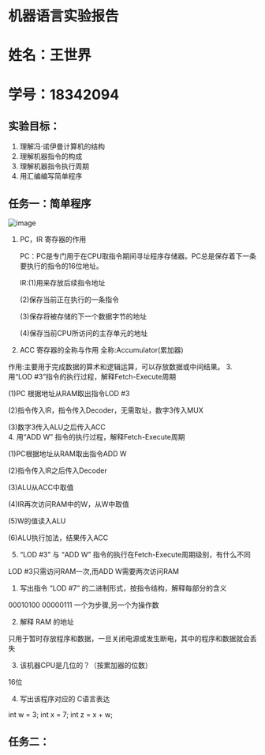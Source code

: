 # 机器语言实验报告
# 姓名：王世界
# 学号：18342094
## 实验目标： 
1. 理解冯·诺伊曼计算机的结构
2. 理解机器指令的构成
3. 理解机器指令执行周期
4. 用汇编编写简单程序
## 任务一：简单程序
![image](http://m.qpic.cn/psb?/V102zVW74XkRgr/BZ5su*FmFfhPeMGYsZcBlr9iY5wm5eJ1bNQ5YzVVm70!/b/dFIBAAAAAAAA&bo=eQKXAQAAAAADB88!&rf=viewer_4)
1. PC，IR 寄存器的作用   

   PC：PC是专门用于在CPU取指令期间寻址程序存储器。PC总是保存着下一条要执行的指令的16位地址。   

   IR:(1)用来存放后续指令地址   

      (2)保存当前正在执行的一条指令    

      (3)保存将被存储的下一个数据字节的地址     

      (4)保存当前CPU所访问的主存单元的地址
2. ACC 寄存器的全称与作用
全称:Accumulator(累加器)    

作用:主要用于完成数据的算术和逻辑运算，可以存放数据或中间结果。
3. 用“LOD #3”指令的执行过程，解释Fetch-Execute周期     

(1)PC 根据地址从RAM取出指令LOD #3     

(2)指令传入IR，指令传入Decoder，无需取址，数字3传入MUX    

(3)数字3传入ALU之后传入ACC    
4. 用“ADD W” 指令的执行过程，解释Fetch-Execute周期

(1)PC根据地址从RAM取出指令ADD W   

(2)指令传入IR之后传入Decoder    

(3)ALU从ACC中取值    

(4)IR再次访问RAM中的W，从W中取值     

(5)W的值读入ALU    

(6)ALU执行加法，结果传入ACC   

5. “LOD #3” 与 “ADD W” 指令的执行在Fetch-Execute周期级别，有什么不同    

LOD #3只需访问RAM一次,而ADD W需要两次访问RAM     

1. 写出指令 “LOD #7” 的二进制形式，按指令结构，解释每部分的含义    

00010100 00000111     一个为步骤,另一个为操作数  

2. 解释 RAM 的地址   

只用于暂时存放程序和数据，一旦关闭电源或发生断电，其中的程序和数据就会丢失    

3. 该机器CPU是几位的？（按累加器的位数）   

16位    

4.  写出该程序对应的 C语言表达   

int w = 3; int x = 7; int z = x + w;
## 任务二：
